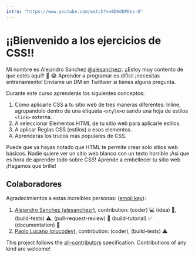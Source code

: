 ```yaml
---
intro: "https://www.youtube.com/watch?v=BDKdUPDez-U"
---
```


# ¡¡Bienvenido a los ejercicios de CSS!!

Mi nombre es Alejandro Sanchez [@alesanchezr](https://twitter.com/alesanchezr). ¡¡Estoy muy contento de que estés aquí!! 🎉 😂
Aprender a programar es dificil ¡necesitas entrenamiento! Envíame un DM en Twittwer si tienes alguna pregunta.


Durante este curso aprenderás los siguientes conceptos:

1. Cómo aplicarle CSS a tu sitio web de tres maneras diferentes: Inline, agrupandolo dentro de una etiqueta `<style>`o sando una hoja de estilos `<link>` externa.
2. A seleccionar Elementos HTML de tu sitio web para aplicarle estilos.
3. A aplicar Reglas CSS (estilos) a esos elementos.
5. Aprenderás los trucos más populares de CSS.

Puede que ya hayas notado que HTML te permite crear solo sitios web básicos. Nadie quiere ver un sitio web blanco con un texto horrible ¡Así que es hora de aprender todo sobre CSS! Aprende a embellecer tu sitio web ¡Hagamos que brille!

## Colaboradores

Agradecimientos a estas increíbles personas: ([emoji key](https://github.com/kentcdodds/all-contributors#emoji-key)):

1. [Alejandro Sanchez (alesanchezr)](https://github.com/alesanchezr), contribution: (coder) :computer: (idea) 🤔, (build-tests) :warning:, (pull-request-review) :eyes: (build-tutorial) :white_check_mark: (documentation) :book:
1. [Paolo Lucano (plucodev)](https://github.com/plucodev), contribution: (coder), (build-tests) :warning:

This project follows the
[all-contributors](https://github.com/kentcdodds/all-contributors)
specification. Contributions of any kind are welcome!
